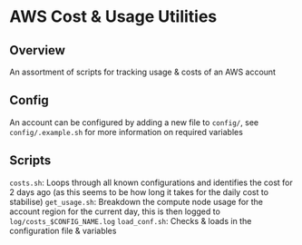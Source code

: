 # AWS Cost & Usage Utilities

## Overview

An assortment of scripts for tracking usage & costs of an AWS account

## Config

An account can be configured by adding a new file to `config/`, see `config/.example.sh` for more information on required variables

## Scripts

`costs.sh`: Loops through all known configurations and identifies the cost for 2 days ago (as this seems to be how long it takes for the daily cost to stabilise)
`get_usage.sh`: Breakdown the compute node usage for the account region for the current day, this is then logged to `log/costs_$CONFIG_NAME.log`
`load_conf.sh`: Checks & loads in the configuration file & variables 

